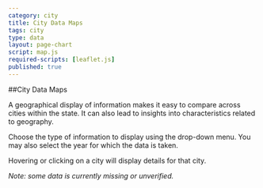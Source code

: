 ```yaml
---
category: city
title: City Data Maps
tags: city
type: data
layout: page-chart
script: map.js
required-scripts: [leaflet.js]
published: true
---
```


##City Data Maps

A geographical display of information makes it easy to compare across cities within the state. It can also lead to insights into characteristics related to geography.

Choose the type of information to display using the drop-down menu. You may also select the year for which the data is taken.

Hovering or clicking on a city will display details for that city.

*Note: some data is currently missing or unverified.*
